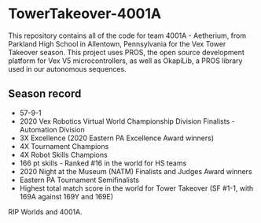 # TowerTakeover-4001A

This repository contains all of the code for team 4001A - Aetherium, from Parkland High School in Allentown, Pennsylvania for the Vex Tower Takeover season. This project uses PROS, the open source development platform for Vex V5 microcontrollers, as well as OkapiLib, a PROS library used in our autonomous sequences. 

Season record
-------------
- 57-9-1
- 2020 Vex Robotics Virtual World Championship Division Finalists - Automation Division
- 3X Excellence (2020 Eastern PA Excellence Award winners)
- 4X Tournament Champions
- 4X Robot Skills Champions
- 166 pt skills - Ranked #16 in the world for HS teams
- 2020 Night at the Museum (NATM) Finalists and Judges Award winners
- Eastern PA Tournament Semifinalists
- Highest total match score in the world for Tower Takeover (SF #1-1, with 169A against 169Y and 169E)


RIP Worlds and 4001A. 

